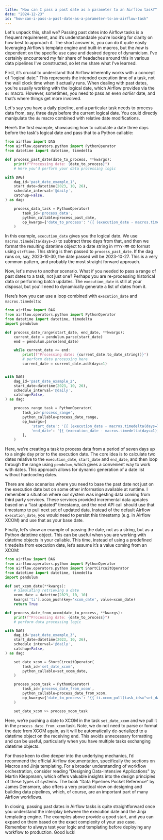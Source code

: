 ```yaml
---
title: "How can I pass a past date as a parameter to an Airflow task?"
date: "2024-12-23"
id: "how-can-i-pass-a-past-date-as-a-parameter-to-an-airflow-task"
---
```


Let's unpack this, shall we? Passing past dates into Airflow tasks is a frequent requirement, and it’s understandable you’re looking for clarity on how best to approach it. The short answer is, you can do it quite easily leveraging Airflow’s template engine and built-in macros, but the *how* is dependent on the specific use case and desired degree of dynamicism. I've certainly encountered my fair share of headaches around this in various data pipelines I've constructed, so let me share what I've learned.

First, it’s crucial to understand that Airflow inherently works with a concept of “logical date.” This represents the intended execution time of a task, not the wall clock time when it actually runs. When dealing with past dates, you're usually working with the logical date, which Airflow provides via the `ds` macro. However, sometimes, you need to pass an even *earlier* date, and that’s where things get more involved.

Let's say you have a daily pipeline, and a particular task needs to process data from, say, three days before the current logical date. You could directly manipulate the `ds` macro combined with relative date modifications.

Here’s the first example, showcasing how to calculate a date three days before the task's logical date and pass that to a Python callable:

```python
from airflow import DAG
from airflow.operators.python import PythonOperator
from datetime import datetime, timedelta

def process_past_date(date_to_process, **kwargs):
    print(f"Processing date: {date_to_process}")
    # Here you'd perform your data processing logic

with DAG(
    dag_id='past_date_example_1',
    start_date=datetime(2023, 10, 26),
    schedule_interval='@daily',
    catchup=False,
) as dag:

    process_data_task = PythonOperator(
        task_id='process_data',
        python_callable=process_past_date,
        op_kwargs={'date_to_process': '{{ (execution_date - macros.timedelta(days=3)).strftime("%Y-%m-%d") }}'},
    )

```

In this example, `execution_date` gives you the logical date. We use `macros.timedelta(days=3)` to subtract three days from that, and then we format the resulting datetime object to a date string in `YYYY-MM-DD` format using `strftime`. This string is then passed to `process_past_date`. If the dag runs on, say, 2023-10-30, the date passed will be 2023-10-27. This is a very common pattern, and probably the most straight forward approach.

Now, let's move to another scenario. What if you needed to pass a range of past dates to a task, not just one? Perhaps you are re-processing historical data or performing batch updates. The `execution_date` is still at your disposal, but you'll need to dynamically generate a list of dates from it.

Here’s how you can use a loop combined with `execution_date` and `macros.timedelta`:

```python
from airflow import DAG
from airflow.operators.python import PythonOperator
from datetime import datetime, timedelta
import pendulum

def process_date_range(start_date, end_date, **kwargs):
    current_date = pendulum.parse(start_date)
    end = pendulum.parse(end_date)

    while current_date <= end:
        print(f"Processing date: {current_date.to_date_string()}")
        # perform data processing here
        current_date = current_date.add(days=1)


with DAG(
    dag_id='past_date_example_2',
    start_date=datetime(2023, 10, 26),
    schedule_interval='@daily',
    catchup=False,
) as dag:

    process_range_task = PythonOperator(
        task_id='process_range',
        python_callable=process_date_range,
        op_kwargs={
            'start_date': '{{ (execution_date - macros.timedelta(days=7)).strftime("%Y-%m-%d") }}',
            'end_date': '{{ (execution_date - macros.timedelta(days=1)).strftime("%Y-%m-%d") }}',
        },
    )
```

Here, we're creating a task to process data from a period of seven days up to a single day prior to the execution date. The core idea is to calculate two dates relative to the `execution_date`, `start_date` and `end_date`, and then loop through the range using `pendulum`, which gives a convenient way to work with dates. This approach allows for dynamic generation of a date list without hardcoding dates.

There are also scenarios where you need to base the past date not just on the execution date but on some other information available at runtime. I remember a situation where our system was ingesting data coming from third party services. These services provided incremental data updates based on a “last updated” timestamp, and the next API call should use that timestamp to pull next set of updated data. Instead of the default Airflow `execution_date`, you would need to persist this timestamp (e.g. in Airflow XCOM) and use that as your base date.

Finally, let’s show an example of passing the date, not as a string, but as a Python datetime object. This can be useful when you are working with datetime objects in your callable. This time, instead of using a predefined timedelta from execution date, let’s assume it’s a value coming from an XCOM:

```python
from airflow import DAG
from airflow.operators.python import PythonOperator
from airflow.operators.python import ShortCircuitOperator
from datetime import datetime, timedelta
import pendulum

def set_xcom_date(**kwargs):
    # Simulating retrieving a date
    xcom_date = datetime(2023, 10, 10)
    kwargs['ti'].xcom_push(key='xcom_date', value=xcom_date)
    return True

def process_date_from_xcom(date_to_process, **kwargs):
    print(f"Processing date: {date_to_process}")
    # perform data processing logic

with DAG(
    dag_id='past_date_example_3',
    start_date=datetime(2023, 10, 26),
    schedule_interval='@daily',
    catchup=False,
) as dag:

    set_date_xcom = ShortCircuitOperator(
        task_id='set_date_xcom',
        python_callable=set_xcom_date,
    )

    process_xcom_task = PythonOperator(
        task_id='process_date_from_xcom',
        python_callable=process_date_from_xcom,
        op_kwargs={'date_to_process': '{{ ti.xcom_pull(task_ids="set_date_xcom", key="xcom_date") }}'},
    )

    set_date_xcom >> process_xcom_task

```

Here, we’re pushing a date to XCOM in the task `set_date_xcom` and we pull it in the `process_date_from_xcom` task. Note, we do not need to parse or format the date from XCOM again, as it will be automatically de-serialized to a datetime object on the receiving end. This avoids unnecessary formatting and can be useful, particularly when you have multiple tasks exchanging datetime objects.

For those keen to dive deeper into the underlying mechanics, I’d recommend the official Airflow documentation, specifically the sections on Macros and Jinja templating. For a broader understanding of workflow orchestration, consider reading "Designing Data-Intensive Applications" by Martin Kleppmann, which offers valuable insights into the design principles of these types of systems. The book “Data Pipelines Pocket Reference” by James Densmore, also offers a very practical view on designing and building data pipelines, which, of course, are an important part of many Airflow workflows.

In closing, passing past dates in Airflow tasks is quite straightforward once you understand the interplay between the execution date and the Jinja templating engine. The examples above provide a good start, and you can expand on them based on the exact complexity of your use case. Remember to always test your logic and templating before deploying any workflow to production. Good luck!
